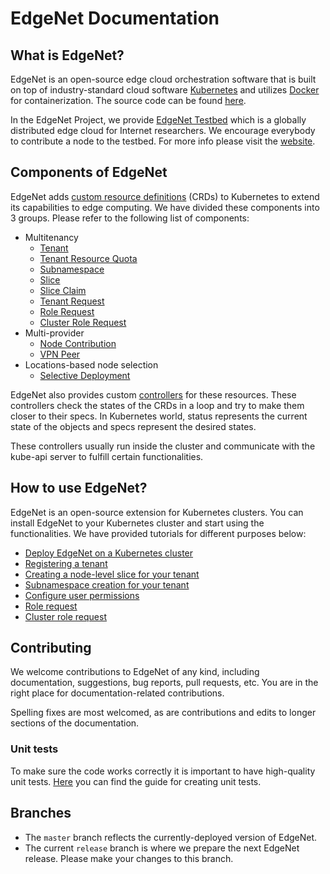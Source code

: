 # EdgeNet Documentation

## What is EdgeNet?
EdgeNet is an open-source edge cloud orchestration software that is built on top of industry-standard cloud software [Kubernetes](https://kubernetes.io/) and utilizes [Docker](https://www.docker.com/) for containerization. The source code can be found [here](https://github.com/EdgeNet-project/edgenet).

In the EdgeNet Project, we provide [EdgeNet Testbed](https://edge-net.org) which is a globally distributed edge cloud for Internet researchers. We encourage everybody to contribute a node to the testbed. For more info please visit the [website](https://edge-net.org).

## Components of EdgeNet
EdgeNet adds [custom resource definitions](https://kubernetes.io/docs/concepts/extend-kubernetes/api-extension/custom-resources/) (CRDs) to Kubernetes to extend its capabilities to edge computing. We have divided these components into 3 groups. Please refer to the following list of components:
* Multitenancy
    * [Tenant](custom_resources.md#tenant)
    * [Tenant Resource Quota](custom_resources.md#tenant-resource-quota)
    * [Subnamespace](custom_resources.md#subnamespace)
    * [Slice](custom_resources.md#slice)
    * [Slice Claim](custom_resources.md#slice-claim)
    * [Tenant Request](custom_resources.md#tenant-request)
    * [Role Request](custom_resources.md#role-request)
    * [Cluster Role Request](custom_resources.md#cluster-role-request)
* Multi-provider
    * [Node Contribution](custom_resources.md#node-contribution)
    * [VPN Peer](custom_resources.md#vpn-peer)
* Locations-based node selection
    * [Selective Deployment](custom_resources.md#selective-deployment)

EdgeNet also provides custom [controllers](https://kubernetes.io/docs/concepts/architecture/controller/) for these resources. These controllers check the states of the CRDs in a loop and try to make them closer to their specs. In Kubernetes world, status represents the current state of the objects and specs represent the desired states.

These controllers usually run inside the cluster and communicate with the kube-api server to fulfill certain functionalities.

## How to use EdgeNet?
EdgeNet is an open-source extension for Kubernetes clusters. You can install EdgeNet to your Kubernetes cluster and start using the functionalities. We have provided tutorials for different purposes below:

* [Deploy EdgeNet on a Kubernetes cluster](getting_started.md)
* [Registering a tenant](tenant_registration.md)
* [Creating a node-level slice for your tenant](slice_creation.md)
* [Subnamespace creation for your tenant](subnamespace_creation.md)
* [Configure user permissions](user_permissions.md)
* [Role request](role_request.md)
* [Cluster role request](cluster_role_request.md)

## Contributing

We welcome contributions to EdgeNet of any kind, including documentation, suggestions, bug reports,
pull requests, etc. You are in the right place for documentation-related contributions.
<!-- Also check out our [contribution guide](). --> 

Spelling fixes are most welcomed, as are contributions and edits to longer sections of the documentation.


### Unit tests

To make sure the code works correctly it is important to have high-quality unit tests. [Here](unit_tests.md) you can find the guide for creating unit tests.

## Branches

* The `master` branch reflects the currently-deployed version of EdgeNet.
* The current `release` branch is where we prepare the next EdgeNet release. Please make your changes to this branch.
